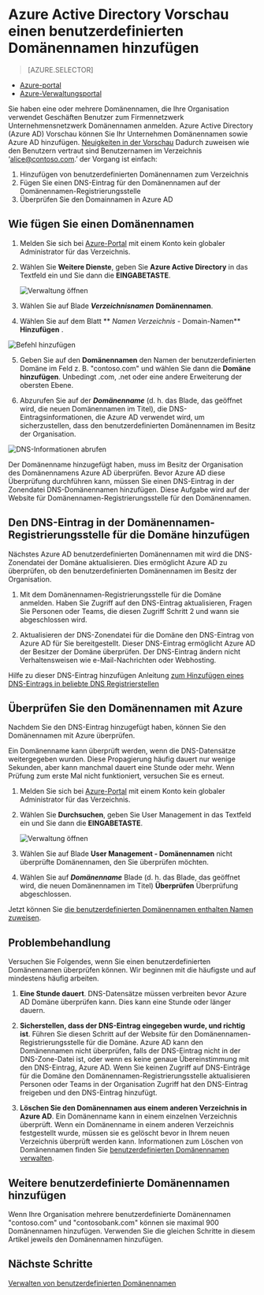 <properties
    pageTitle="Azure Active Directory Vorschau der benutzerdefinierten Domänennamen hinzufügen | Microsoft Azure"
    description="Domänennamen Ihres Unternehmens in Azure Active Directory hinzufügen, und überprüfen Sie den Domänennamen ein."
    services="active-directory"
    documentationCenter=""
    authors="jeffsta"
    manager="femila"
    editor=""/>

<tags
    ms.service="active-directory"
    ms.workload="identity"
    ms.tgt_pltfrm="na"
    ms.devlang="na"
    ms.topic="article"
    ms.date="10/17/2016"
    ms.author="curtand"/>

# <a name="add-a-custom-domain-name-to-azure-active-directory-preview"></a>Azure Active Directory Vorschau einen benutzerdefinierten Domänennamen hinzufügen

> [AZURE.SELECTOR]
- [Azure-portal](active-directory-domains-add-azure-portal.md)
- [Azure-Verwaltungsportal](active-directory-add-domain.md)

Sie haben eine oder mehrere Domänennamen, die Ihre Organisation verwendet Geschäften Benutzer zum Firmennetzwerk Unternehmensnetzwerk Domänennamen anmelden. Azure Active Directory (Azure AD) Vorschau können Sie Ihr Unternehmen Domänennamen sowie Azure AD hinzufügen. [Neuigkeiten in der Vorschau](active-directory-preview-explainer.md) Dadurch zuweisen wie den Benutzern vertraut sind Benutzernamen im Verzeichnis ‘alice@contoso.com.’ der Vorgang ist einfach:

1. Hinzufügen von benutzerdefinierten Domänennamen zum Verzeichnis
2. Fügen Sie einen DNS-Eintrag für den Domänennamen auf der Domänennamen-Registrierungsstelle
3. Überprüfen Sie den Domainnamen in Azure AD

## <a name="how-do-i-add-a-domain-name"></a>Wie fügen Sie einen Domänennamen

1.  Melden Sie sich bei [Azure-Portal](https://portal.azure.com) mit einem Konto kein globaler Administrator für das Verzeichnis.

2.  Wählen Sie **Weitere Dienste**, geben Sie **Azure Active Directory** in das Textfeld ein und Sie dann die **EINGABETASTE**.

    ![Verwaltung öffnen](./media/active-directory-domains-add-azure-portal/user-management.png)

3. Wählen Sie auf Blade ***Verzeichnisnamen*** **Domänennamen**.

4. Wählen Sie auf dem Blatt ** *Namen Verzeichnis* - Domain-Namen** **Hinzufügen** .

  ![Befehl hinzufügen](./media/active-directory-domains-add-azure-portal/add-command.png)

5. Geben Sie auf den **Domänennamen** den Namen der benutzerdefinierten Domäne im Feld z. B. "contoso.com" und wählen Sie dann die **Domäne hinzufügen**. Unbedingt .com, .net oder eine andere Erweiterung der obersten Ebene.

6. Abzurufen Sie auf der ***Domänenname*** (d. h. das Blade, das geöffnet wird, die neuen Domänennamen im Titel), die DNS-Eintragsinformationen, die Azure AD verwendet wird, um sicherzustellen, dass den benutzerdefinierten Domänennamen im Besitz der Organisation.

  ![DNS-Informationen abrufen](./media/active-directory-domains-add-azure-portal/get-dns-info.png)

Der Domänenname hinzugefügt haben, muss im Besitz der Organisation des Domänennamens Azure AD überprüfen. Bevor Azure AD diese Überprüfung durchführen kann, müssen Sie einen DNS-Eintrag in der Zonendatei DNS-Domänennamen hinzufügen. Diese Aufgabe wird auf der Website für Domänennamen-Registrierungsstelle für den Domänennamen.

## <a name="add-the-dns-entry-at-the-domain-name-registrar-for-the-domain"></a>Den DNS-Eintrag in der Domänennamen-Registrierungsstelle für die Domäne hinzufügen

Nächstes Azure AD benutzerdefinierten Domänennamen mit wird die DNS-Zonendatei der Domäne aktualisieren. Dies ermöglicht Azure AD zu überprüfen, ob den benutzerdefinierten Domänennamen im Besitz der Organisation.

1.  Mit dem Domänennamen-Registrierungsstelle für die Domäne anmelden. Haben Sie Zugriff auf den DNS-Eintrag aktualisieren, Fragen Sie Personen oder Teams, die diesen Zugriff Schritt 2 und wann sie abgeschlossen wird.

2.  Aktualisieren der DNS-Zonendatei für die Domäne den DNS-Eintrag von Azure AD für Sie bereitgestellt. Dieser DNS-Eintrag ermöglicht Azure AD der Besitzer der Domäne überprüfen. Der DNS-Eintrag ändern nicht Verhaltensweisen wie e-Mail-Nachrichten oder Webhosting.

Hilfe zu dieser DNS-Eintrag hinzufügen Anleitung [zum Hinzufügen eines DNS-Eintrags in beliebte DNS Registrierstellen](https://support.office.com/article/Create-DNS-records-for-Office-365-when-you-manage-your-DNS-records-b0f3fdca-8a80-4e8e-9ef3-61e8a2a9ab23/)

## <a name="verify-the-domain-name-with-azure-ad"></a>Überprüfen Sie den Domänennamen mit Azure

Nachdem Sie den DNS-Eintrag hinzugefügt haben, können Sie den Domänennamen mit Azure überprüfen.

Ein Domänenname kann überprüft werden, wenn die DNS-Datensätze weitergegeben wurden. Diese Propagierung häufig dauert nur wenige Sekunden, aber kann manchmal dauert eine Stunde oder mehr. Wenn Prüfung zum erste Mal nicht funktioniert, versuchen Sie es erneut.

1.  Melden Sie sich bei [Azure-Portal](https://portal.azure.com) mit einem Konto kein globaler Administrator für das Verzeichnis.

2.  Wählen Sie **Durchsuchen**, geben Sie User Management in das Textfeld ein und Sie dann die **EINGABETASTE**.

    ![Verwaltung öffnen](./media/active-directory-domains-add-azure-portal/user-management.png)

3. Wählen Sie auf Blade **User Management - Domänennamen** nicht überprüfte Domänennamen, den Sie überprüfen möchten.

4. Wählen Sie auf ***Domänenname*** Blade (d. h. das Blade, das geöffnet wird, die neuen Domänennamen im Titel) **Überprüfen** Überprüfung abgeschlossen.

Jetzt können Sie [die benutzerdefinierten Domänennamen enthalten Namen zuweisen](active-directory-users-create-azure-portal.md).

## <a name="troubleshooting"></a>Problembehandlung

Versuchen Sie Folgendes, wenn Sie einen benutzerdefinierten Domänennamen überprüfen können. Wir beginnen mit die häufigste und auf mindestens häufig arbeiten.

1.  **Eine Stunde dauert**. DNS-Datensätze müssen verbreiten bevor Azure AD Domäne überprüfen kann. Dies kann eine Stunde oder länger dauern.

2.  **Sicherstellen, dass der DNS-Eintrag eingegeben wurde, und richtig ist**. Führen Sie diesen Schritt auf der Website für den Domänennamen-Registrierungsstelle für die Domäne. Azure AD kann den Domänennamen nicht überprüfen, falls der DNS-Eintrag nicht in der DNS-Zone-Datei ist, oder wenn es keine genaue Übereinstimmung mit den DNS-Eintrag, Azure AD. Wenn Sie keinen Zugriff auf DNS-Einträge für die Domäne den Domänennamen-Registrierungsstelle aktualisieren Personen oder Teams in der Organisation Zugriff hat den DNS-Eintrag freigeben und den DNS-Eintrag hinzufügt.

3.  **Löschen Sie den Domänennamen aus einem anderen Verzeichnis in Azure AD**. Ein Domänenname kann in einem einzelnen Verzeichnis überprüft. Wenn ein Domänenname in einem anderen Verzeichnis festgestellt wurde, müssen sie es gelöscht bevor in Ihrem neuen Verzeichnis überprüft werden kann. Informationen zum Löschen von Domänennamen finden Sie [benutzerdefinierten Domänennamen verwalten](active-directory-domains-manage-azure-portal.md).    

## <a name="add-more-custom-domain-names"></a>Weitere benutzerdefinierte Domänennamen hinzufügen

Wenn Ihre Organisation mehrere benutzerdefinierte Domänennamen "contoso.com" und "contosobank.com" können sie maximal 900 Domänennamen hinzufügen. Verwenden Sie die gleichen Schritte in diesem Artikel jeweils den Domänennamen hinzufügen.

## <a name="next-steps"></a>Nächste Schritte

[Verwalten von benutzerdefinierten Domänennamen](active-directory-domains-manage-azure-portal.md)
